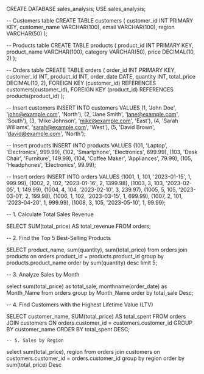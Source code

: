 CREATE DATABASE sales_analysis;
USE sales_analysis;

-- Customers table
CREATE TABLE customers (
    customer_id INT PRIMARY KEY,
    customer_name VARCHAR(100),
    email VARCHAR(100),
    region VARCHAR(50)
);

-- Products table
CREATE TABLE products (
    product_id INT PRIMARY KEY,
    product_name VARCHAR(100),
    category VARCHAR(50),
    price DECIMAL(10, 2)
);

-- Orders table
CREATE TABLE orders (
    order_id INT PRIMARY KEY,
    customer_id INT,
    product_id INT,
    order_date DATE,
    quantity INT,
    total_price DECIMAL(10, 2),
    FOREIGN KEY (customer_id) REFERENCES customers(customer_id),
    FOREIGN KEY (product_id) REFERENCES products(product_id)
);

-- Insert customers
INSERT INTO customers VALUES
(1, 'John Doe', 'john@example.com', 'North'),
(2, 'Jane Smith', 'jane@example.com', 'South'),
(3, 'Mike Johnson', 'mike@example.com', 'East'),
(4, 'Sarah Williams', 'sarah@example.com', 'West'),
(5, 'David Brown', 'david@example.com', 'North');

-- Insert products
INSERT INTO products VALUES
(101, 'Laptop', 'Electronics', 999.99),
(102, 'Smartphone', 'Electronics', 699.99),
(103, 'Desk Chair', 'Furniture', 149.99),
(104, 'Coffee Maker', 'Appliances', 79.99),
(105, 'Headphones', 'Electronics', 99.99);

-- Insert orders
INSERT INTO orders VALUES
(1001, 1, 101, '2023-01-15', 1, 999.99),
(1002, 2, 102, '2023-01-16', 2, 1399.98),
(1003, 3, 103, '2023-02-05', 1, 149.99),
(1004, 4, 104, '2023-02-10', 3, 239.97),
(1005, 5, 105, '2023-03-01', 2, 199.98),
(1006, 1, 102, '2023-03-15', 1, 699.99),
(1007, 2, 101, '2023-04-20', 1, 999.99),
(1008, 3, 105, '2023-05-10', 1, 99.99);

-- 1. Calculate Total Sales Revenue

SELECT SUM(total_price) AS total_revenue 
FROM orders;

-- 2. Find the Top 5 Best-Selling Products

SELECT 
    product_name,
    sum(quantity),
    sum(total_price)
from orders
join products on orders.product_id = products.product_id
group by products.product_name
order by sum(quantity) desc
limit 5;

-- 3. Analyze Sales by Month	
    
select
	sum(total_price) as total_sale,
    monthname(order_date) as Month_Name
from orders
group by Month_Name
order by total_sale Desc;

-- 4. Find Customers with the Highest Lifetime Value (LTV)

SELECT 
    customer_name,
    SUM(total_price) AS total_spent
FROM orders
JOIN customers ON orders.customer_id = customers.customer_id
GROUP BY customer_name
ORDER BY total_spent DESC;


	-- 5. Sales by Region
select
	sum(total_price),
    region
from
	orders
join	customers on customers.customer_id = orders.customer_id
group by region
order by sum(total_price) Desc

